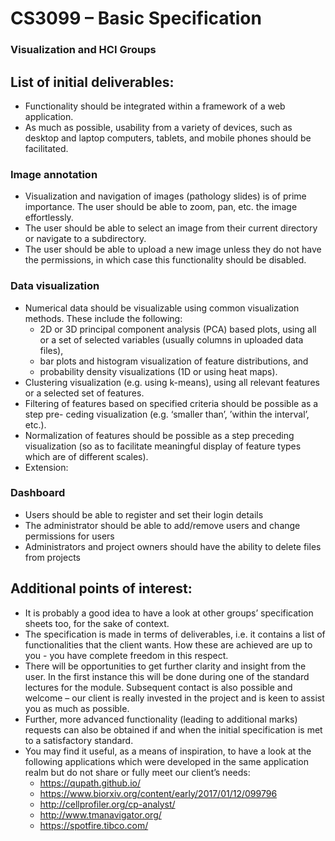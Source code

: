 # CS3099 – Basic Specification
### Visualization and HCI Groups

## List of initial deliverables:
- Functionality should be integrated within a framework of a web application.
- As much as possible, usability from a variety of devices, such as desktop and laptop computers, tablets, and mobile phones should be facilitated.

### Image annotation
- Visualization and navigation of images (pathology slides) is of prime importance. The user should be able to zoom, pan, etc. the image effortlessly.
- The user should be able to select an image from their current directory or navigate to a subdirectory.
- The user should be able to upload a new image unless they do not have the permissions, in which case this functionality should be disabled.

### Data visualization
- Numerical data should be visualizable using common visualization methods. These include the following:
	- 2D or 3D principal component analysis (PCA) based plots, using all or a set of selected variables (usually columns in uploaded data files),
	- bar plots and histogram visualization of feature distributions, and
	- probability density visualizations (1D or using heat maps).
- Clustering visualization (e.g. using k-means), using all relevant features or a selected set of features.
- Filtering of features based on specified criteria should be possible as a step pre- ceding visualization (e.g. ‘smaller than’, ’within the interval’, etc.).
- Normalization of features should be possible as a step preceding visualization (so as to facilitate meaningful display of feature types which are of different scales).
- Extension: 

### Dashboard
- Users should be able to register and set their login details
- The administrator should be able to add/remove users and change permissions for users
- Administrators and project owners should have the ability to delete files from projects

## Additional points of interest:
- It is probably a good idea to have a look at other groups’ specification sheets too, for the sake of context.
- The specification is made in terms of deliverables, i.e. it contains a list of functionalities that the client wants. How these are achieved are up to you - you have complete freedom in this respect.
- There will be opportunities to get further clarity and insight from the user. In the first instance this will be done during one of the standard lectures for the module. Subsequent contact is also possible and welcome – our client is really invested in the project and is keen to assist you as much as possible.
- Further, more advanced functionality (leading to additional marks) requests can also be obtained if and when the initial specification is met to a satisfactory standard.
- You may find it useful, as a means of inspiration, to have a look at the following applications which were developed in the same application realm but do not share or fully meet our client’s needs:
	- https://qupath.github.io/ 
	- https://www.biorxiv.org/content/early/2017/01/12/099796
	- http://cellprofiler.org/cp-analyst/
	- http://www.tmanavigator.org/
	- https://spotfire.tibco.com/
